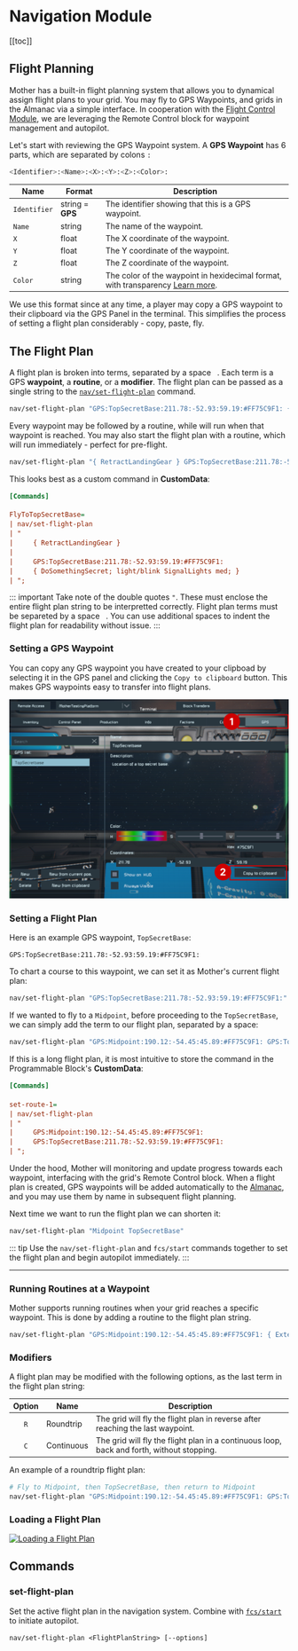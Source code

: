 # Navigation Module
<!-- [< Modules](../Modules.md) -->

[[toc]]
## Flight Planning

Mother has a built-in flight planning system that allows you to dynamical assign flight plans to your grid. You may fly to GPS Waypoints, and grids in the Almanac via a simple interface. In cooperation with the [Flight Control Module](FlightControlModule.md), we are leveraging the Remote Control block for waypoint management and autopilot.

<!-- ![Flight Plan Map](../../Assets/flight-plan-1.png) -->

Let's start with reviewing the GPS Waypoint system. A **GPS Waypoint** has 6 parts, which are separated by colons `:`

```bash
<Identifier>:<Name>:<X>:<Y>:<Z>:<Color>:
```

|Name|Format |Description|
|-|-|-|
|`Identifier`| string = **GPS**| The identifier showing that this is a GPS waypoint. |
|`Name`| string | The name of the waypoint. |
|`X`| float | The X coordinate of the waypoint. |
|`Y`| float | The Y coordinate of the waypoint. |
|`Z`| float | The Z coordinate of the waypoint. |
|`Color`| string | The color of the waypoint in hexidecimal format, with transparency [Learn more](https://www.quackit.com/css/color/values/css_hex_color_notation_8_digits.cfm#:~:text=Syntax,alpha%20chanel%20of%20the%20color.). |


We use this format since at any time, a player may copy a GPS waypoint to their clipboard via the GPS Panel in the terminal. This simplifies the process of setting a flight plan considerably - copy, paste, fly.

## The Flight Plan

A flight plan is broken into terms, separated by a space ` `. Each term is a GPS **waypoint**, a **routine**, or a **modifier**.  The flight plan can be passed as a single string to the [`nav/set-flight-plan`](#set-flight-plan) command.

```bash
nav/set-flight-plan "GPS:TopSecretBase:211.78:-52.93:59.19:#FF75C9F1: { DoSomethingSecret; light/blink SignalLights med; }"
```

Every waypoint may be followed by a routine, while will run when that waypoint is reached. You may also start the flight plan with a routine, which will run immediately - perfect for pre-flight.

```bash
nav/set-flight-plan "{ RetractLandingGear } GPS:TopSecretBase:211.78:-52.93:59.19:#FF75C9F1: { DoSomethingSecret; light/blink SignalLights med; }"
```

This looks best as a custom command in **CustomData**:

```ini
[Commands]

FlyToTopSecretBase=
| nav/set-flight-plan 
| "
|     { RetractLandingGear } 
| 
|     GPS:TopSecretBase:211.78:-52.93:59.19:#FF75C9F1:
|     { DoSomethingSecret; light/blink SignalLights med; }
| ";
```

::: important
Take note of the double quotes `"`. These must enclose the entire flight plan string to be interpretted correctly. Flight plan terms must be separeted by a space ` `. You can use additional spaces to indent the flight plan for readability without issue.
:::

### Setting a GPS Waypoint
You can copy any GPS waypoint you have created to your clipboad by selecting it in the GPS panel and clicking the `Copy to clipboard` button. This makes GPS waypoints easy to transfer into flight plans.

![Copy GPS to Clipboard](../../Assets/terminal-gps-1.png)

### Setting a Flight Plan

Here is an example GPS waypoint, `TopSecretBase`:

```
GPS:TopSecretBase:211.78:-52.93:59.19:#FF75C9F1:
```

To chart a course to this waypoint, we can set it as Mother's current flight plan:

```bash
nav/set-flight-plan "GPS:TopSecretBase:211.78:-52.93:59.19:#FF75C9F1:"
```

If we wanted to fly to a `Midpoint`, before proceeding to the `TopSecretBase`, we can simply add the term to our flight plan, separated by a space:

```bash
nav/set-flight-plan "GPS:Midpoint:190.12:-54.45:45.89:#FF75C9F1: GPS:TopSecretBase:211.78:-52.93:59.19:#FF75C9F1:"
```

If this is a long flight plan, it is most intuitive to store the command in the Programmable Block's **CustomData**:

```ini
[Commands]

set-route-1=
| nav/set-flight-plan 
| "
|     GPS:Midpoint:190.12:-54.45:45.89:#FF75C9F1: 
|     GPS:TopSecretBase:211.78:-52.93:59.19:#FF75C9F1:
| ";
```

Under the hood, Mother will monitoring and update progress towards each waypoint, interfacing with the grid's Remote Control block. When a flight plan is created, GPS waypoints will be added automatically to the [Almanac](../Core/Almanac.md), and you may use them by name in subsequent flight planning.

Next time we want to run the flight plan we can shorten it:

```bash
nav/set-flight-plan "Midpoint TopSecretBase"
```
::: tip
Use the `nav/set-flight-plan` and `fcs/start` commands together to set the flight plan and begin autopilot immediately.
:::

---

<!-- ### Preflight -->

### Running Routines at a Waypoint

Mother supports running routines when your grid reaches a specific waypoint.  This is done by adding a routine to the flight plan string.

```bash
nav/set-flight-plan "GPS:Midpoint:190.12:-54.45:45.89:#FF75C9F1: { ExtendWings; light/blink SignalLights off; block/off BoosterThrusters; }" 
```

### Modifiers

A flight plan may be modified with the following options, as the last term in the flight plan string:

<!-- table -->
| Option | Name | Description |
|:---:| --- | --- |
| `R` | Roundtrip | The grid will fly the flight plan in reverse after reaching the last waypoint. |
| `C` | Continuous | The grid will fly the flight plan in a continuous loop, back and forth, without stopping. |

An example of a roundtrip flight plan:

```bash
# Fly to Midpoint, then TopSecretBase, then return to Midpoint
nav/set-flight-plan "GPS:Midpoint:190.12:-54.45:45.89:#FF75C9F1: GPS:TopSecretBase:211.78:-52.93:59.19:#FF75C9F1: R"
```

### Loading a Flight Plan
[![Loading a Flight Plan](https://img.youtube.com/vi/jFMLTiwC3Sg/0.jpg)](https://www.youtube.com/watch?v=jFMLTiwC3Sg)

## Commands

### set-flight-plan
Set the active flight plan in the navigation system. Combine with [`fcs/start`](#flight-control-system) to initiate autopilot.

```
nav/set-flight-plan <FlightPlanString> [--options]
```

<!-- ## Actions

Let's go further. Flying a route isn't always enough. Sometimes we need to perform actions at each waypoint.  This is where Actions come in.  We can instruct a grid to perform an action at each waypoint, such as running a command.

```bash
# Fly to TargetPosition and deploy solar panels
nav/set-flight-plan "GPS:TargetPosition:190.12:-54.45:45.89:#FF75C9F1:?command=DeploySolarPanels";
```

Where the `DeploySolarPanels` command is a custom routine that actuates rotors and hinges.

```bash
# DeploySolarPanels
hinge/rotate SolarPanelArrayHinges 0; rotor/rotate SolarPanelArrayRotors 135;
``` -->
